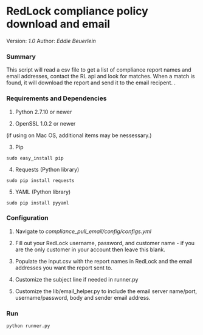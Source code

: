 # RedLock compliance policy download and email 

Version: *1.0*
Author: *Eddie Beuerlein*

### Summary
This script will read a csv file to get a list of compliance report names and email addresses, contact the RL api and look for matches.  When a match is found, it will download the report and send it to the email recipent.  .

### Requirements and Dependencies

1. Python 2.7.10 or newer

2. OpenSSL 1.0.2 or newer

(if using on Mac OS, additional items may be nessessary.)

3. Pip

```sudo easy_install pip```

4. Requests (Python library)

```sudo pip install requests```

5. YAML (Python library)

```sudo pip install pyyaml```

### Configuration

1. Navigate to *compliance_pull_email/config/configs.yml*

2. Fill out your RedLock username, password, and customer name - if you are the only customer in your account then leave this blank.

3. Populate the input.csv with the report names in RedLock and the email addresses you want the report sent to.

4. Customize the subject line if needed in runner.py

5. Customize the lib/email_helper.py to include the email server name/port, username/password, body and sender email address.

### Run

```
python runner.py

```
